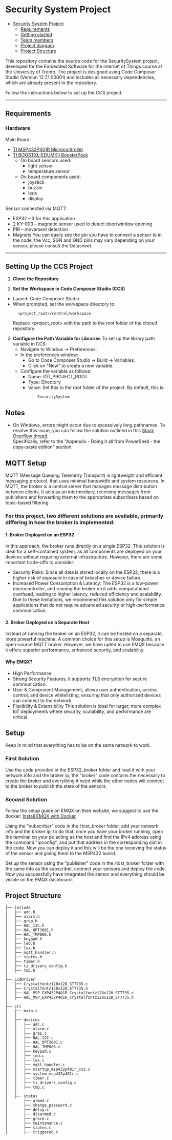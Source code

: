 # Security System Project

- [Security System Project](#Security-System-Project)
  - [Requirements](#requirements)
  - [Getting started](#Setting-Up-the-CCS-Project)
  - [Team members](#team-members)
  - [Project diagram](#project-diagram)
  - [Project Structure](#project-structure)

This repository contains the source code for the SecuritySystem project, developed for the Embedded Software for the Internet of Things course at the University of Trento. The project is designed using Code Composer Studio (Version 12.7.1.00001) and includes all necessary dependencies, which are already present in the repository.  

Follow the instructions below to set up the CCS project.

---

## Requirements

### Hardware

Main Board:
- [TI MSP432P401R Microcontroller](https://www.ti.com/lit/ds/slas826e/slas826e.pdf)
- [TI BOOSTXL-EDUMKII BoosterPack](https://www.ti.com/tool/BOOSTXL-EDUMKII)
  - On board sensors used:
    - light sensor
    - temperature sensor
  - On board components used:
    - joystick
    - buzzer
    - leds
    - display

Sensor connected via MQTT:
- ESP32 – 3 for this application
- 2 KY-003 – magnetic sensor used to detect door/window opening
- PIR – movement detection
- Magnets
You can easily see the pin you have to connect a sensor to in the code, the Vcc, SGN and GND pins may vary depending on your sensor, please consult the Datasheet.

---
## Setting Up the CCS Project

1. **Clone the Repository**

2. **Set the Workspace in Code Composer Studio (CCS)**
  - Launch Code Composer Studio.
  - When prompted, set the workspace directory to:
    ```
      <project_root>/central/workspace
    ```
    Replace <project_root> with the path to the root folder of the cloned repository.

3. **Configure the Path Variable for Libraries**
  To set up the library path variable in CCS:
    - Navigate to Window → Preferences.
    - In the preferences window:
      - Go to Code Composer Studio → Build → Variables.
      - Click on "New" to create a new variable.
    - Configure the variable as follows:
      - Name: IOT_PROJECT_ROOT
      - Type: Directory
      - Value: Set this to the root folder of the project. By default, this is:
        ```
            SecuritySystem
        ```

## Notes

- On Windows, errors might occur due to excessively long pathnames. To resolve this issue, you can follow the solution outlined in this [Stack Overflow thread](https://stackoverflow.com/questions/22575662/filename-too-long-in-git-for-windows).  
  Specifically, refer to the "Appendix - Doing it all from PowerShell - the copy-paste edition" section.

## MQTT Setup
MQTT (Message Queuing Telemetry Transport) is lightweight and efficient messaging protocol, that uses minimal bandwidth and system resources.
In MQTT, the broker is a central server that manages message distribution between clients. It acts as an intermediary, receiving messages from publishers and forwarding them to the appropriate subscribers based on topic-based filtering.

### For this project, two different solutions are available, primarily differing in how the broker is implemented:
#### 1. Broker Deployed on an ESP32
In this approach, the broker runs directly on a single ESP32. This solution is ideal for a self-contained system, as all components are deployed on your devices without requiring external infrastructure. However, there are some important trade-offs to consider:
- Security Risks: Since all data is stored locally on the ESP32, there is a higher risk of exposure in case of breaches or device failure.
- Increased Power Consumption & Latency: The ESP32 is a low-power microcontroller, and running the broker on it adds computational overhead, leading to higher latency, reduced efficiency and scalability.
Due to these limitations, we recommend this solution only for simple applications that do not require advanced security or high-performance communication.

#### 2. Broker Deployed on a Separate Host
Instead of running the broker on an ESP32, it can be hosted on a separate, more powerful machine. A common choice for this setup is Mosquitto, an open-source MQTT broker. However, we have opted to use EMQX because it offers superior performance, enhanced security, and scalability.

#### Why EMQX?
- High Performance
- Strong Security Features, it supports TLS encryption for secure communication.
- User & Component Management, allows user authentication, access control, and device whitelisting, ensuring that only authorized devices can connect to the network.
- Flexibility & Extensibility
This solution is ideal for larger, more complex IoT deployments where security, scalability, and performance are critical.

## Setup
Keep in mind that everything has to be on the same network to work.

### First Solution
Use the code provided in the ESP32_broker folder and load it with your network info and the broker ip, the "broker" code contains the necessary to create the broker and everything it need while the other nodes will connect to the broker to publish the state of the sensors.

### Second Solution
Follow the setup guide on EMQX on their website, we suggest to use the docker:
[Install EMQX with Docker](https://docs.emqx.com/en/emqx/latest/deploy/install-docker.html)

Using the "subscriber" code in the Host_broker folder, add your network info and the broker ip; to do that, once you have your broker running, open the terminal on your pc acting as the host and find the IPv4 address using the command "ipconfig", and put that address in the corresponding slot in the code.
Now you can deploy it and this will be the one receiving the status of the sensor and giving them to the MSP432 board.

Set up the sensor using the "publisher" code in the Host_broker folder with the same info as the subscriber, connect your sensors and deploy the code. Now you successfully have integrated the sensor and everything should be visible on the EMQX dashboard.


## Project Structure
```
├── include
│   ├── adc.h
│   ├── alarm.h
│   ├── grap.h
│   ├── HAL_I2C.h
│   ├── HAL_OPT3001.h
│   ├── HAL_TMP006.h
│   ├── keypad.h
│   ├── led.h
│   ├── lux.h
│   ├── mqtt_handler.h
│   ├── states.h
│   ├── timer.h
│   ├── ti_drivers_config.h
│   ├── tmp.h
│
├── LcdDriver
│   ├── Crystalfontz128x128_ST7735.c
│   ├── Crystalfontz128x128_ST7735.h
│   ├── HAL_MSP_EXP432P401R_Crystalfontz128x128_ST7735.c
│   ├── HAL_MSP_EXP432P401R_Crystalfontz128x128_ST7735.h
│
├── src
│   ├── main.c
│   │
│   ├── devices
│   │   ├── adc.c
│   │   ├── alarm.c
│   │   ├── grap.c
│   │   ├── HAL_I2C.c
│   │   ├── HAL_OPT3001.c
│   │   ├── HAL_TMP006.c
│   │   ├── keypad.c
│   │   ├── led.c
│   │   ├── lux.c
│   │   ├── mqtt_handler.c
│   │   ├── startup_msp432p401r_ccs.c
│   │   ├── system_msp432p401r.c
│   │   ├── timer.c
│   │   ├── ti_drivers_config.c
│   │   ├── tmp.c
│   │
│   ├── states
│       ├── armed.c
│       ├── change_password.c
│       ├── delay.c
│       ├── disarmed.c
│       ├── grace.c
│       ├── maintenance.c
│       ├── states.c
│       ├── triggered.c
```


